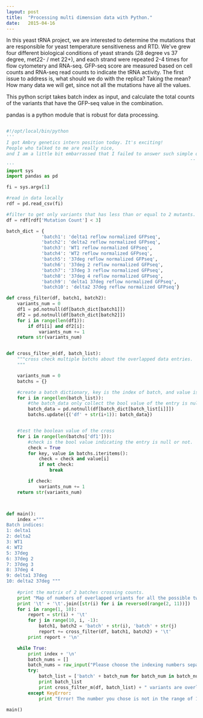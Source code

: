 ```yaml
---
layout: post
title:  "Processing multi dimension data with Python."
date:   2015-04-16
---
```


In this yeast tRNA project, we are interested to determine the mutations that are responsible for yeast temperature sensitiveness and RTD. We've grew four different biological conditions of yeast strands (28 degree vs 37 degree, met22- / met 22+), and each strand were repeated 2-4 times for flow cytometery and RNA-seq. GFP-seq score are measured based on cell counts and RNA-seq read counts to indicate the tRNA activity. The first issue to address is, what should we do with the replica? Taking the mean? How many data we will get, since not all the mutations have all the values. 

This python script takes batch index as input, and calculate the total counts of the variants that have the GFP-seq value in the combination.

pandas is a python module that is robust for data processing.  

```python

#!/opt/local/bin/python
'''
I got Ambry genetics intern position today. It's exciting! 
People who talked to me are really nice, 
and I am a little bit embarrassed that I failed to answer such simple questions ...
                                                                    -- Ju 2015.04.16
'''
import sys
import pandas as pd

fi = sys.argv[1]

#read in data locally
rdf = pd.read_csv(fi)

#filter to get only variants that has less than or equal to 2 mutants.
df = rdf[rdf['Mutation Count'] < 3]

batch_dict = {
             'batch1': 'delta1 reflow normalized GFPseq', 
             'batch2': 'delta2 reflow normalized GFPseq', 
             'batch3': 'WT1 reflow normalized GFPseq', 
             'batch4': 'WT2 reflow normalized GFPseq', 
             'batch5': '37deg reflow normalized GFPseq', 
             'batch6': '37deg 2 reflow normalized GFPseq', 
             'batch7': '37deg 3 reflow normalized GFPseq', 
             'batch8': '37deg 4 reflow normalized GFPseq', 
             'batch9': 'delta1 37deg reflow normalized GFPseq', 
             'batch10': 'delta2 37deg reflow normalized GFPseq'}

def cross_filter(df, batch1, batch2):
    variants_num = 0
    df1 = pd.notnull(df[batch_dict[batch1]])
    df2 = pd.notnull(df[batch_dict[batch2]])
    for i in range(len(df1)):
        if df1[i] and df2[i]:
            variants_num += 1
    return str(variants_num)


def cross_filter_m(df, batch_list):
    """cross check multiple batchs about the overlapped data entries.
    """

    variants_num = 0
    batchs = {}

    #create a batch dictionary, key is the index of batch, and value is the batch's name.
    for i in range(len(batch_list)):
        #the batch_data only collect the bool value of the entry is null or not.
        batch_data = pd.notnull(df[batch_dict[batch_list[i]]])
        batchs.update({('df' + str(i+1)): batch_data})


    #test the boolean value of the cross 
    for i in range(len(batchs['df1'])):
        #check is the bool value indicating the entry is null or not.
        check = True
        for key, value in batchs.iteritems():
            check = check and value[i]
            if not check:
                break

        if check:
            variants_num += 1
    return str(variants_num)



def main():
    index ="""
Batch indices:
1: delta1 
2: delta2 
3: WT1 
4: WT2 
5: 37deg 
6: 37deg 2 
7: 37deg 3 
8: 37deg 4 
9: delta1 37deg 
10: delta2 37deg """
    
    #print the matrix of 2 batches crossing counts.
    print "Map of numbers of overlapped vriants for all the possible two crossing batches\n"
    print '\t' + '\t'.join([str(i) for i in reversed(range(2, 11))])
    for i in range(1, 10):
        report = str(i) + '\t'
        for j in range(10, i, -1):
            batch1, batch2 = 'batch' + str(i), 'batch' + str(j)
            report += cross_filter(df, batch1, batch2) + '\t'
        print report + '\n'    

    while True:
        print index + '\n'
        batch_nums = []
        batch_nums = raw_input("Please choose the indexing numbers separated with space. ctrl + z to quit.\n").split()
        try:
            batch_list = ['batch' + batch_num for batch_num in batch_nums]
            print batch_list
            print cross_filter_m(df, batch_list) + " variants are overlapped. \n"
        except KeyError:
            print "Error! The number you chose is not in the range of 1-10. Please try again.\n...\n...\n"

main()

```
